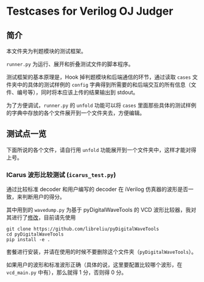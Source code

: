# Testcases for Verilog OJ Judger

## 简介

本文件夹为判题模块的测试框架。

`runner.py` 为运行、展开和折叠测试文件的脚本程序。

测试框架的基本原理是，Hook 掉判题模块和后端通信的环节，通过读取 `cases` 文件夹中的具体的测试样例的 `config` 字典得到所需要的和后端交互的所有信息（文件、编号等），同时将本应该上传的结果输出到 stdout。

为了方便调试，`runner.py` 的 `unfold` 功能可以将 `cases` 里面那些具体的测试样例的字典中存放的各个文件展开到一个文件夹去，方便编辑。

## 测试点一览

下面所说的各个文件，请自行用 `unfold` 功能展开到一个文件夹中，这样才能对得上号。

### ICarus 波形比较测试 (`icarus_test.py`)

通过比较标准 decoder 和用户编写的 decoder 在 iVerilog 仿真器的波形是否一致，来判断用户的得分。

其中用到的 `wavedump.py` 为基于 pyDigitalWaveTools 的 VCD 波形比较器，我对其进行了[修改](https://github.com/libreliu/pyDigitalWaveTools)，目前请先使用

```
git clone https://github.com/libreliu/pyDigitalWaveTools
cd pyDigitalWaveTools
pip install -e .
```

套餐进行安装，并请在使用的时候不要删除这个文件夹（`pyDigitalWaveTools`）。

如果用户的波形和标准波形正确（具体的说，这里要配置比较哪个波形，在 `vcd_main.py` 中有），那么就得 1 分，否则得 0 分。